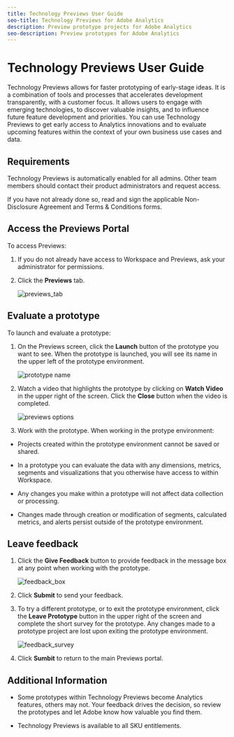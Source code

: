 ```yaml
---
title: Technology Previews User Guide
seo-title: Technology Previews for Adobe Analytics
description: Preview prototype projects for Adobe Analytics
seo-description: Preview prototypes for Adobe Analytics
---
```



# Technology Previews User Guide

Technology Previews allows for faster prototyping of early-stage ideas. It is a combination of tools and processes that accelerates development transparently, with a customer focus. It allows users to engage with emerging technologies, to discover valuable insights, and to influence future feature development and priorities. You can use Technology Previews to get early access to Analytics innovations and to evaluate upcoming features within the context of your own business use cases and data.

## Requirements

Technology Previews is automatically enabled for all admins. Other team members should contact their product administrators and request access. 

If you have not already done so, read and sign the applicable Non-Disclosure Agreement and Terms & Conditions forms.

## Access the Previews Portal

To access Previews:

1. If you do not already have access to Workspace and Previews, ask your administrator for permissions.

1. Click the **Previews** tab.

   ![previews_tab](https://user-images.githubusercontent.com/29133525/58670161-52427500-82fb-11e9-8d93-0905106d957a.png)

## Evaluate a prototype

To launch and evaluate a prototype:

1. On the Previews screen, click the **Launch** button of the prototype you want to see. When the prototype is launched, you will see its name in the upper left of the prototype environment.

   ![prototype name](https://user-images.githubusercontent.com/29133525/58670566-c03b6c00-82fc-11e9-8b29-ee34260c4024.png)

1. Watch a video that highlights the prototype by clicking on **Watch Video** in the upper right of the screen. Click the **Close** button when the video is completed.

   ![previews options](https://user-images.githubusercontent.com/29133525/58670261-a2213c00-82fb-11e9-88db-cc839c98fdab.png)

1. Work with the prototype. When working in the protype environment:

* Projects created within the prototype environment cannot be saved or shared.

* In a prototype you can evaluate the data with any dimensions, metrics, segments and visualizations that you otherwise have access to within Workspace.

* Any changes you make within a prototype will not affect data collection or processing.

* Changes made through creation or modification of segments, calculated metrics, and alerts persist outside of the prototype environment.

## Leave feedback

1. Click the **Give Feedback** button to provide feedback in the message box at any point when working with the prototype.

   ![feedback_box](https://user-images.githubusercontent.com/29133525/58670344-f0363f80-82fb-11e9-8824-ec2b41f7187a.png)

1. Click **Submit** to send your feedback.

1. To try a different prototype, or to exit the prototype environment, click the **Leave Prototype** button in the upper right of the screen and complete the short survey for the prototype. Any changes made to a prototype project are lost upon exiting the prototype environment.

   ![feedback_survey](https://user-images.githubusercontent.com/29133525/58670404-2bd10980-82fc-11e9-8cae-0dfc9f9da6b7.png)

1. Click **Sumbit** to return to the main Previews portal.

## Additional Information

* Some prototypes within Technology Previews become Analytics features, others may not. Your feedback drives the decision, so review the prototypes and let Adobe know how valuable you find them.

* Technology Previews is available to all SKU entitlements.